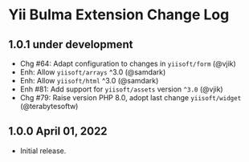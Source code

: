 # Yii Bulma Extension Change Log

## 1.0.1 under development

- Chg #64: Adapt configuration to changes in `yiisoft/form` (@vjik)
- Enh: Allow `yiisoft/arrays` ^3.0 (@samdark)
- Enh: Allow `yiisoft/html` ^3.0 (@samdark)
- Enh #81: Add support for `yiisoft/assets` version `^3.0` (@vjik)
- Chg #79: Raise version PHP 8.0, adopt last change `yiisoft/widget` (@terabytesoftw)

## 1.0.0 April 01, 2022

- Initial release.
